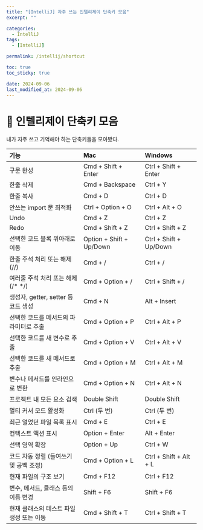 ```yaml
---
title: "[IntelliJ] 자주 쓰는 인텔리제이 단축키 모음"
excerpt: ""

categories:
  - IntelliJ
tags:
  - [IntelliJ]

permalink: /intellij/shortcut

toc: true
toc_sticky: true

date: 2024-09-06
last_modified_at: 2024-09-06
---
```


# 🌚 인텔리제이 단축키 모음

내가 자주 쓰고 기억해야 하는 단축키들을 모아봤다.

| 기능 | Mac | Windows |
|:---|:---|:---|
| 구문 완성 | Cmd + Shift + Enter | Ctrl + Shift + Enter |
| 한줄 삭제 | Cmd + Backspace | Ctrl + Y |
| 한줄 복사 | Cmd + D | Ctrl + D |
| 안쓰는 import 문 최적화 | Ctrl + Option + O | Ctrl + Alt + O |
| Undo | Cmd + Z | Ctrl + Z |
| Redo | Cmd + Shift + Z | Ctrl + Shift + Z |
| 선택한 코드 블록 위아래로 이동 | Option + Shift + Up/Down | Ctrl + Shift + Up/Down |
| 한줄 주석 처리 또는 해제 (//) | Cmd + / | Ctrl + / |
| 여러줄 주석 처리 또는 해제 (/* */) | Cmd + Option + / | Ctrl + Shift + / |
| 생성자, getter, setter 등 코드 생성 | Cmd + N | Alt + Insert |
| 선택한 코드를 메서드의 파라미터로 추출 | Cmd + Option + P | Ctrl + Alt + P |
| 선택한 코드를 새 변수로 추출 | Cmd + Option + V | Ctrl + Alt + V |
| 선택한 코드를 새 메서드로 추출 | Cmd + Option + M | Ctrl + Alt + M |
| 변수나 메서드를 인라인으로 변환 | Cmd + Option + N | Ctrl + Alt + N |
| 프로젝트 내 모든 요소 검색 | Double Shift | Double Shift |
| 멀티 커서 모드 활성화 | Ctrl (두 번) | Ctrl (두 번) |
| 최근 열었던 파일 목록 표시 | Cmd + E | Ctrl + E |
| 컨텍스트 액션 표시 | Option + Enter | Alt + Enter |
| 선택 영역 확장 | Option + Up | Ctrl + W |
| 코드 자동 정렬 (들여쓰기 및 공백 조정) | Cmd + Option + L | Ctrl + Shift + Alt + L |
| 현재 파일의 구조 보기 | Cmd + F12 | Ctrl + F12 |
| 변수, 메서드, 클래스 등의 이름 변경 | Shift + F6 | Shift + F6 |
| 현재 클래스의 테스트 파일 생성 또는 이동 | Cmd + Shift + T | Ctrl + Shift + T |

